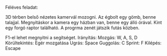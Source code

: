 Féléves feladat:

3D térben belső nézetes kamervál mozogni.
Az égbolt egy gömb, benne talajjal.
Megnyitáskor a kamera egy házban van, benne egy álló órával.
Kint egy forgó raptor található.
A progrma zenét játszik futás közben.

F1-el lehet megnyitni a segítséget.
Irányítás:
Mozgás: W, A, S, D
Körültekintés: Egér mozgatása
Ugrás: Space
Guggolás: C
Sprint: F
Kilépés: Escape
